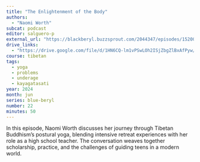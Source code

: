 ```yaml
---
title: "The Enlightenment of the Body"
authors:
  - "Naomi Worth"
subcat: podcast
editor: salguero-p
external_url: "https://blackberyl.buzzsprout.com/2044347/episodes/15200352-the-enlightenment-of-the-body-with-naomi-worth"
drive_links:
  - "https://drive.google.com/file/d/1HN6CQ-lm1vPSwLOh2ISjZbgZlBxAfPyw/view?usp=drive_link"
course: tibetan
tags:
  - yoga
  - problems
  - underage 
  - kayagatasati
year: 2024
month: jun
series: blue-beryl
number: 22
minutes: 50
---
```


In this episode, Naomi Worth discusses her journey through Tibetan Buddhism’s postural yoga, blending intensive retreat experiences with her role as a high school teacher. The conversation weaves together scholarship, practice, and the challenges of guiding teens in a modern world.
